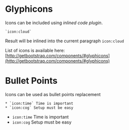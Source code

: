 # Glyphicons

Icons can be included using *inlined code plugin*.

    `icon:cloud`
    
Result will be inlined into the current paragraph `icon:cloud`

List of icons is available here: [http://getbootstrap.com/components/#glyphicons](http://getbootstrap.com/components/#glyphicons)

# Bullet Points

Icons can be used as bullet points replacement
    
    * `icon:time` Time is important
    * `icon:cog` Setup must be easy

* `icon:time` Time is important
* `icon:cog` Setup must be easy